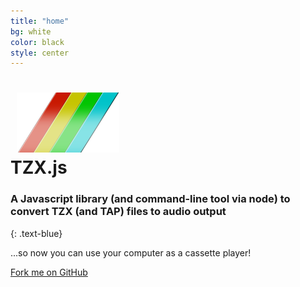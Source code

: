 ```yaml
---
title: "home"
bg: white
color: black
style: center
---
```


<h1>
  <div class="subtlecircle sectiondivider-big">
	  <img src="img/spectrum_stripe.png" alt="TZX to WAV Convertor" title="TZX to WAV Convertor" style="padding:0 10px;" />
    </div>
	  <span class="inlineblock">TZX.js</span>
</h1>

### A Javascript library (and command-line tool via node) to convert TZX (and TAP) files to audio output
{: .text-blue}

...so now you can use your computer as a cassette player!

<span id="forkongithub">
  <a href="{{ site.source_link }}" class="bg-blue">
    Fork me on GitHub
  </a>
</span>